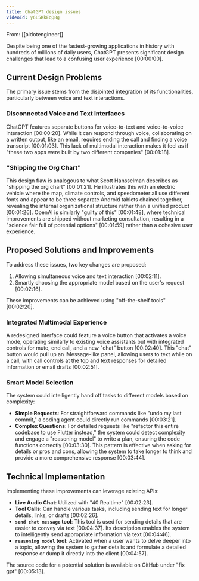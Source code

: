 ```yaml
---
title: ChatGPT design issues
videoId: y6L5RkEqQ8g
---
```


From: [[aidotengineer]] <br/> 

Despite being one of the fastest-growing applications in history with hundreds of millions of daily users, ChatGPT presents significant design challenges that lead to a confusing user experience <a class="yt-timestamp" data-t="00:00:00">[00:00:00]</a>.

## Current Design Problems

The primary issue stems from the disjointed integration of its functionalities, particularly between voice and text interactions.

### Disconnected Voice and Text Interfaces
ChatGPT features separate buttons for voice-to-text and voice-to-voice interaction <a class="yt-timestamp" data-t="00:00:20">[00:00:20]</a>. While it can respond through voice, collaborating on a written output, like an email, requires ending the call and finding a voice transcript <a class="yt-timestamp" data-t="00:01:03">[00:01:03]</a>. This lack of multimodal interaction makes it feel as if "these two apps were built by two different companies" <a class="yt-timestamp" data-t="00:01:18">[00:01:18]</a>.

### "Shipping the Org Chart"
This design flaw is analogous to what Scott Hansselman describes as "shipping the org chart" <a class="yt-timestamp" data-t="00:01:21">[00:01:21]</a>. He illustrates this with an electric vehicle where the map, climate controls, and speedometer all use different fonts and appear to be three separate Android tablets chained together, revealing the internal organizational structure rather than a unified product <a class="yt-timestamp" data-t="00:01:26">[00:01:26]</a>. OpenAI is similarly "guilty of this" <a class="yt-timestamp" data-t="00:01:48">[00:01:48]</a>, where technical improvements are shipped without marketing consultation, resulting in a "science fair full of potential options" <a class="yt-timestamp" data-t="00:01:59">[00:01:59]</a> rather than a cohesive user experience.

## Proposed Solutions and Improvements

To address these issues, two key changes are proposed:
1.  Allowing simultaneous voice and text interaction <a class="yt-timestamp" data-t="00:02:11">[00:02:11]</a>.
2.  Smartly choosing the appropriate model based on the user's request <a class="yt-timestamp" data-t="00:02:16">[00:02:16]</a>.

These improvements can be achieved using "off-the-shelf tools" <a class="yt-timestamp" data-t="00:02:20">[00:02:20]</a>.

### Integrated Multimodal Experience
A redesigned interface could feature a voice button that activates a voice mode, operating similarly to existing voice assistants but with integrated controls for mute, end call, and a new "chat" button <a class="yt-timestamp" data-t="00:02:40">[00:02:40]</a>. This "chat" button would pull up an iMessage-like panel, allowing users to text while on a call, with call controls at the top and text responses for detailed information or email drafts <a class="yt-timestamp" data-t="00:02:51">[00:02:51]</a>.

### Smart Model Selection
The system could intelligently hand off tasks to different models based on complexity:
*   **Simple Requests**: For straightforward commands like "undo my last commit," a coding agent could directly run commands <a class="yt-timestamp" data-t="00:03:21">[00:03:21]</a>.
*   **Complex Questions**: For detailed requests like "refactor this entire codebase to use Flutter instead," the system could detect complexity and engage a "reasoning model" to write a plan, ensuring the code functions correctly <a class="yt-timestamp" data-t="00:03:30">[00:03:30]</a>. This pattern is effective when asking for details or pros and cons, allowing the system to take longer to think and provide a more comprehensive response <a class="yt-timestamp" data-t="00:03:44">[00:03:44]</a>.

## Technical Implementation

Implementing these improvements can leverage existing APIs:
*   **Live Audio Chat**: Utilized with "40 Realtime" <a class="yt-timestamp" data-t="00:02:23">[00:02:23]</a>.
*   **Tool Calls**: Can handle various tasks, including sending text for longer details, links, or drafts <a class="yt-timestamp" data-t="00:02:26">[00:02:26]</a>.
*   **`send chat message` tool**: This tool is used for sending details that are easier to convey via text <a class="yt-timestamp" data-t="00:04:37">[00:04:37]</a>. Its description enables the system to intelligently send appropriate information via text <a class="yt-timestamp" data-t="00:04:46">[00:04:46]</a>.
*   **`reasoning model` tool**: Activated when a user wants to delve deeper into a topic, allowing the system to gather details and formulate a detailed response or dump it directly into the client <a class="yt-timestamp" data-t="00:04:57">[00:04:57]</a>.

The source code for a potential solution is available on GitHub under "fix gpt" <a class="yt-timestamp" data-t="00:05:13">[00:05:13]</a>.